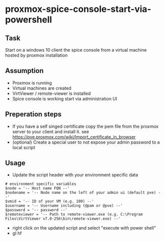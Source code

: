 # proxmox-spice-console-start-via-powershell

## Task   
Start on a windows 10 client the spice console from a virtual machine hosted by proxmox installation   
   
## Assumption  
* Proxmox is running  
* Virtual machines are created  
* VirtViewer / remote-viewer is installed  
* Spice console is working start via administration UI  

## Preperation steps  
* If you have a self singed certificate copy the pem file from the proxmox server to your client and install it. see https://pve.proxmox.com/wiki/Import_certificate_in_browser  
* (optional) Create a special user to not expose your admin password to a local script  
  
## Usage  
* Update the script header with your environment specific data  

```
# environment specific variables  
$node = '-- Host name FQN --'  
$nodename = '-- Node name on the left of your admin ui (default pve) --'  
$vmid = '-- ID of your VM (e.g. 100) --'  
$username = '-- Username including (@pam or @pve) --'  
$password = '-- password --'  
$remoteviewer = '-- Path to remote-viewer.exe (e.g. C:\Program Files\VirtViewer v7.0-256\bin\remote-viewer.exe) --'  
```
* right click on the updated script and select "execute with power shell"
* gl hf  